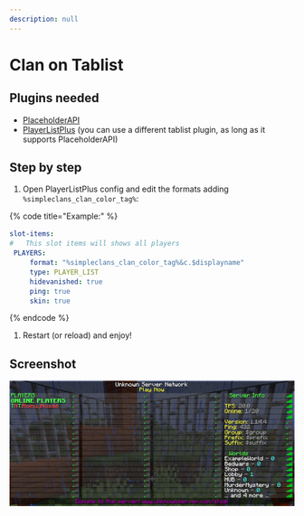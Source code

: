 ```yaml
---
description: null
---
```


# Clan on Tablist

## Plugins needed

* [PlaceholderAPI](https://www.spigotmc.org/resources/placeholderapi.6245/)
* [PlayerListPlus](https://www.spigotmc.org/resources/%E2%99%9B-playerlistplus-%E2%99%9B-1-8-1-14-3-tablist-editor.55878/) \(you can use a different tablist plugin, as long as it supports PlaceholderAPI\)

## Step by step

1. Open PlayerListPlus config and edit the formats adding `%simpleclans_clan_color_tag%`:

{% code title="Example:" %}
```yaml
slot-items:
#   This slot items will shows all players
 PLAYERS:
     format: "%simpleclans_clan_color_tag%&c.$displayname"
     type: PLAYER_LIST
     hidevanished: true
     ping: true
     skin: true
```
{% endcode %}

1. Restart \(or reload\) and enjoy!

## Screenshot

![](../.gitbook/assets/clans-tablist.png)

